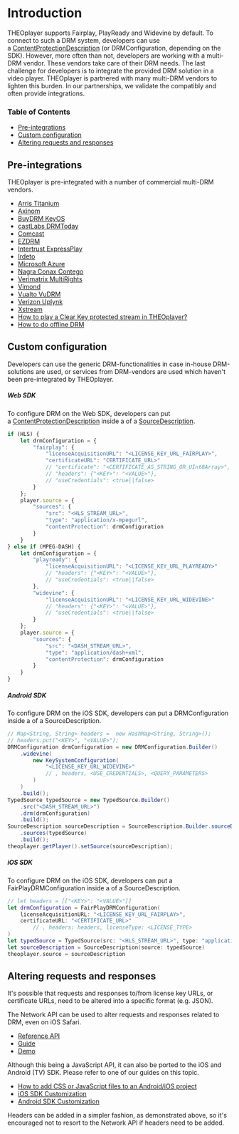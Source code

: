 # Introduction

THEOplayer supports Fairplay, PlayReady and Widevine by default. To connect to such a DRM system, developers can use a [ContentProtectionDescription](https://docs.portal.theoplayer.com/api-reference/web/theoplayer.sourcedescription.md) (or DRMConfiguration, depending on the SDK).
However, more often than not, developers are working with a multi-DRM vendor. These vendors take care of their DRM needs. The last challenge for developers is to integrate the provided DRM solution in a video player.
THEOplayer is partnered with many multi-DRM vendors to lighten this burden. In our partnerships, we validate the compatibly and often provide integrations.

### Table of Contents
- [Pre-integrations](#pre-integrations)
- [Custom configuration](#custom-configuration)
- [Altering requests and responses](#altering-requests-and-responses)


## Pre-integrations

THEOplayer is pre-integrated with a number of commercial multi-DRM vendors.

- [Arris Titanium](../../how-to-guides/04-drm/01-arris-titanium.md)
- [Axinom](../../how-to-guides/04-drm/02-axinom.md)
- [BuyDRM KeyOS](../../how-to-guides/04-drm/01-buydrm-keyos/00-introduction.md)
- [castLabs DRMToday](../../how-to-guides/04-drm/02-castlabs-drmtoday/00-introduction.md)
- [Comcast](../../how-to-guides/04-drm/03-comcast.md)
- [EZDRM](../../how-to-guides/04-drm/04-ezdrm.md)
- [Intertrust ExpressPlay](../../how-to-guides/04-drm/05-intertrust-expressplay.md)
- [Irdeto](../../how-to-guides/04-drm/06-irdeto.md)
- [Microsoft Azure](../../how-to-guides/04-drm/07-microsoft-azure.md)
- [Nagra Conax Contego](../../how-to-guides/04-drm/08-nagra-conax-contego.md)
- [Verimatrix MultiRights](../../how-to-guides/04-drm/09-verimatrix-multirights.md)
- [Vimond](../../how-to-guides/04-drm/10-vimond.md)
- [Vualto VuDRM](../../how-to-guides/04-drm/11-vualto-vudrm.md)
- [Verizon Uplynk](../../how-to-guides/04-drm/12-verizon-uplynk.md)
- [Xstream](../../how-to-guides/04-drm/13-xstream.md)
- [How to play a Clear Key protected stream in THEOplayer?](../../how-to-guides/04-drm/14-how-to-play-clear-key-protected-stream.md)
- [How to do offline DRM](../../how-to-guides/04-drm/03-how-to-do-offline-drm/00-introduction.md)

## Custom configuration

Developers can use the generic DRM-functionalities in case in-house DRM-solutions are used, or services from DRM-vendors are used which haven't been pre-integrated by THEOplayer.

##### Web SDK

To configure DRM on the Web SDK, developers can put a [ContentProtectionDescription](https://docs.portal.theoplayer.com/api-reference/web/theoplayer.sourcedescription.sources.md) inside a of a [SourceDescription](https://docs.portal.theoplayer.com/api-reference/web/theoplayer.sourcedescription.md).

```js
if (HLS) {
    let drmConfiguration = {
        "fairplay": {
            "licenseAcquisitionURL": "<LICENSE_KEY_URL_FAIRPLAY>",
            "certificateURL": "CERTIFICATE_URL>"
            // "certificate": "<CERTIFICATE_AS_STRING_OR_UInt8Array>",
            // "headers": {"<KEY>": "<VALUE>"},
            // "useCredentials": <true||false>
        }
    };
    player.source = {
        "sources": {
            "src": "<HLS_STREAM_URL>",
            "type": "application/x-mpegurl",
            "contentProtection": drmConfiguration
        }
    }
} else if (MPEG-DASH) {
    let drmConfiguration = {
        "playready": {
            "licenseAcquisitionURL": "<LICENSE_KEY_URL_PLAYREADY>"
            // "headers": {"<KEY>": "<VALUE>"},
            // "useCredentials": <true||false>
        },
        "widevine": {
            "licenseAcquisitionURL": "<LICENSE_KEY_URL_WIDEVINE>"
            // "headers": {"<KEY>": "<VALUE>"},
            // "useCredentials": <true||false>
        }
    };
    player.source = {
        "sources": {
            "src": "<DASH_STREAM_URL>",
            "type": "application/dash+xml",
            "contentProtection": drmConfiguration
        }
    }
}
```

##### Android SDK

To configure DRM on the iOS SDK, developers can put a DRMConfiguration inside a of a SourceDescription.

```java
// Map<String, String> headers =  new HashMap<String, String>();
// headers.put("<KEY>", "<VALUE>");
DRMConfiguration drmConfiguration = new DRMConfiguration.Builder()
    .widevine(
        new KeySystemConfiguration(
            "<LICENSE_KEY_URL_WIDEVINE>"
            // , headers, <USE_CREDENTIALS>, <QUERY_PARAMETERS>
        )
    )
    .build();
TypedSource typedSource = new TypedSource.Builder()
    .src("<DASH_STREAM_URL>")
    .drm(drmConfiguration)
    .build();
SourceDescription sourceDescription = SourceDescription.Builder.sourceDescription()
    .sources(typedSource)
    .build();
theoplayer.getPlayer().setSource(sourceDescription);
```

##### iOS SDK

To configure DRM on the iOS SDK, developers can put a FairPlayDRMConfiguration inside a of a SourceDescription.

```swift
// let headers = [["<KEY>": "<VALUE>"]]
let drmConfiguration = FairPlayDRMConfiguration(
    licenseAcquisitionURL: "<LICENSE_KEY_URL_FAIRPLAY>",
    certificateURL: "<CERTIFICATE_URL>"
        // , headers: headers, licenseType: <LICENSE_TYPE>
)
let typedSource = TypedSource(src: "<HLS_STREAM_URL>", type: "application/x-mpegurl", drm: drmConfiguration)
let sourceDescription = SourceDescription(source: typedSource)
theoplayer.source = sourceDescription
```

## Altering requests and responses

It's possible that requests and responses to/from license key URLs, or certificate URLs, need to be altered into a specific format (e.g. JSON).

The Network API can be used to alter requests and responses related to DRM, even on iOS Safari.

- [Reference API](https://docs.portal.theoplayer.com/api-reference/web/theoplayer.network.md)
- [Guide](../08-network/00-introduction.md)
- [Demo](https://demo.theoplayer.com/networkapi)

Although this being a JavaScript API, it can also be ported to the iOS and Android (TV) SDK. Please refer to one of our guides on this topic.

- [How to add CSS or JavaScript files to an Android/iOS project](../../faq/01-how-to-add-css-or-javascript-files-to-android-ios.md)
- [iOS SDK Customization](../../getting-started/01-sdks/03-ios/01-ios-sdk-customization.md)
- [Android SDK Customization](../../getting-started/01-sdks/02-android/01-android-sdk-customization.md)

Headers can be added in a simpler fashion, as demonstrated above, so it's encouraged not to resort to the Network API if headers need to be added.